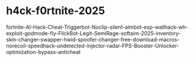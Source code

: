 # h4ck-f0rtnite-2025
fortnite-AI-Hack-Cheat-Triggerbot-Noclip-silent-aimbot-esp-wallhack-wh-exploit-godmode-fly-FlickBot-Legit-SemiRage-softaim-2025-inventory-skin-changer-swapper-hwid-spoofer-changer-free-download-macros-norecoil-speedhack-undetected-injector-radar-FPS-Booster-Unlocker-optimization-bypass-anticheat
